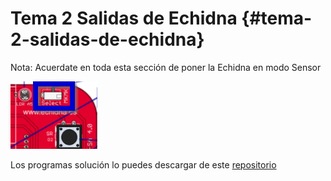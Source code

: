 # Tema 2 Salidas de Echidna {#tema-2-salidas-de-echidna}

Nota: Acuerdate en toda esta sección de poner la Echidna en modo Sensor

![](/images/image4.png)

Los programas solución lo puedes descargar de este [repositorio](https://www.google.com/url?q=https://drive.google.com/drive/folders/1pXcRUqMM7q_UK0QhILd9QwLe8KtPCM5m?usp%3Dsharing&sa=D&ust=1513946282847000&usg=AFQjCNHZMNrtgAiR1B5_-RYaSKYpcsL1zQ)